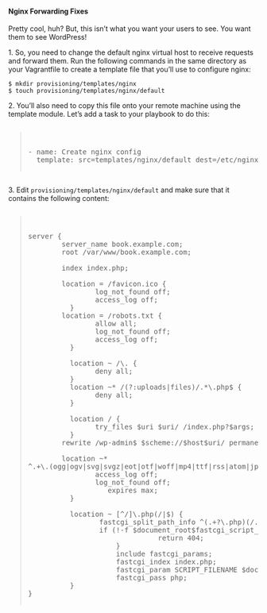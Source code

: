 #### Nginx Forwarding Fixes

Pretty cool, huh? But, this isn’t what you want your users to see. You want them to see WordPress!

1\. So, you need to change the default nginx virtual host to receive requests and forward them. Run the following commands in the same directory as your Vagrantfile to create a template file that you’ll use to configure nginx:

```console
$ mkdir provisioning/templates/nginx
$ touch provisioning/templates/nginx/default
```

2\. You’ll also need to copy this file onto your remote machine using the template module. Let’s add a task to your playbook to do this:

<pre class="files" data-filename="playbook.yml"><blockquote>

- name: Create nginx config
  template: src=templates/nginx/default dest=/etc/nginx/sites-available/default

</blockquote></pre>

3\. Edit `provisioning/templates/nginx/default` and make sure that it contains the following content:

<pre class="files" data-filename="playbook.yml"><blockquote>

server {
        server_name book.example.com;
        root /var/www/book.example.com;

        index index.php;

        location = /favicon.ico {
                log_not_found off;
                access_log off;
	      }
        location = /robots.txt {
                allow all;
                log_not_found off;
                access_log off;
	      }

	      location ~ /\. {
                deny all;
	      }
 	      location ~* /(?:uploads|files)/.*\.php$ {
                deny all;
	      }

	      location / {
                try_files $uri $uri/ /index.php?$args;
	      }
        rewrite /wp-admin$ $scheme://$host$uri/ permanent;

        location ~*
^.+\.(ogg|ogv|svg|svgz|eot|otf|woff|mp4|ttf|rss|atom|jpg|jpeg|gif|png|ico|zip|tgz|gz|rar|bz2|doc|xls|exe|ppt|tar|mid|midi|wav|bmp|rtf)$ {
                access_log off;
                log_not_found off;
	               expires max;
	      }

	      location ~ [^/]\.php(/|$) {
                 fastcgi_split_path_info ^(.+?\.php)(/.*)$;
                 if (!-f $document_root$fastcgi_script_name) {
			                   return 404;
		             }
		             include fastcgi_params;
		             fastcgi_index index.php;
		             fastcgi_param SCRIPT_FILENAME $document_root$fastcgi_script_name;
		             fastcgi_pass php;
	      }
}

</blockquote></pre>

